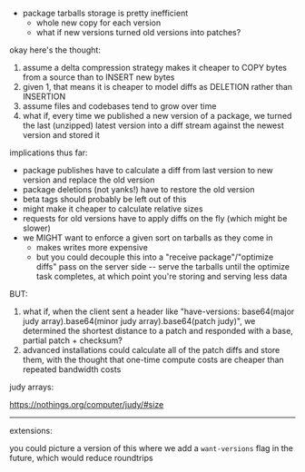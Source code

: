 - package tarballs storage is pretty inefficient
    - whole new copy for each version
    - what if new versions turned old versions into patches?


okay here's the thought:

1. assume a delta compression strategy makes it cheaper to COPY bytes from a source than to INSERT new bytes
2. given 1, that means it is cheaper to model diffs as DELETION rather than INSERTION
3. assume files and codebases tend to grow over time
4. what if, every time we published a new version of a package, we turned the last (unzipped) latest version
   into a diff stream against the newest version and stored it

implications thus far:

- package publishes have to calculate a diff from last version to new version and replace the old version
- package deletions (not yanks!) have to restore the old version
- beta tags should probably be left out of this
- might make it cheaper to calculate relative sizes
- requests for old versions have to apply diffs on the fly (which might be slower)
- we MIGHT want to enforce a given sort on tarballs as they come in
    - makes writes more expensive
    - but you could decouple this into a "receive package"/"optimize diffs"
      pass on the server side -- serve the tarballs until the optimize task
      completes, at which point you're storing and serving less data

BUT:

1. what if, when the client sent a header like "have-versions: base64(major judy array).base64(minor judy array).base64(patch judy)",
   we determined the shortest distance to a patch and responded with a base, partial patch + checksum?
2. advanced installations could calculate all of the patch diffs and store them, with the thought that one-time compute costs are
   cheaper than repeated bandwidth costs

judy arrays:

https://nothings.org/computer/judy/#size

---

extensions:

you could picture a version of this where we add a `want-versions` flag in the future, which would reduce roundtrips
